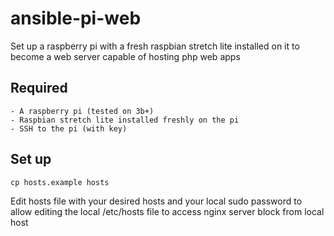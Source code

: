 # ansible-pi-web

Set up a raspberry pi with a fresh raspbian stretch lite installed on it to become a web server capable of hosting php web apps

## Required
    - A raspberry pi (tested on 3b+)
    - Raspbian stretch lite installed freshly on the pi
    - SSH to the pi (with key)

## Set up
    cp hosts.example hosts
Edit hosts file with your desired hosts and your local sudo password to allow editing the local /etc/hosts file to access nginx server block from local host
